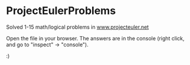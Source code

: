 # ProjectEulerProblems

Solved 1-15 math/logical problems in www.projecteuler.net

Open the file in your browser. The answers are in the console (right click, and go to "inspect" -> "console").

:)

